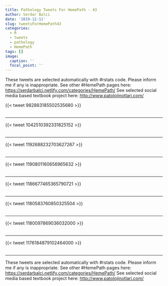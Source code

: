 ```yaml
---
title: Pathology Tweets For HemePath - 43
author: Serdar Balci
date: '2019-12-11'
slug: tweetsForHemePath43
categories:
  - R
  - tweets
  - pathology
  - HemePath
tags: []
image:
  caption: ''
  focal_point: ''
---
```



These tweets are selected automatically with #rstats code. Please inform me if any is inappropriate.
See other #HemePath pages here: https://serdarbalci.netlify.com/categories/HemePath/ 
See selected social media based textbook project here: http://www.patolojinotlari.com/

{{< tweet 982883185502535680 >}}
<br>
<br>
<hr>
{{< tweet 1042510392331825152 >}}
<br>
<br>
<hr>
{{< tweet 1192688232703627267 >}}
<br>
<br>
<hr>
{{< tweet 1190801160656965632 >}}
<br>
<br>
<hr>
{{< tweet 1186677465365790721 >}}
<br>
<br>
<hr>
{{< tweet 1180583760850325504 >}}
<br>
<br>
<hr>
{{< tweet 1180097869036032000 >}}
<br>
<br>
<hr>
{{< tweet 1176184879102464000 >}}
<br>
<br>
<hr>


These tweets are selected automatically with #rstats code. Please inform me if any is inappropriate.
See other #HemePath pages here: https://serdarbalci.netlify.com/categories/HemePath/ 
See selected social media based textbook project here: http://www.patolojinotlari.com/
